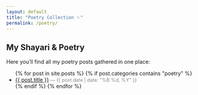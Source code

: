 ```yaml
---
layout: default
title: "Poetry Collection ✨"
permalink: /poetry/
---
```


<h2>My Shayari & Poetry</h2>

<p>Here you’ll find all my poetry posts gathered in one place:</p>

<ul>
  {% for post in site.posts %}
    {% if post.categories contains "poetry" %}
      <li>
        <a href="{{ post.url | relative_url }}">{{ post.title }}</a>
        <span style="font-size:0.9em; color:#888;"> — {{ post.date | date: "%B %d, %Y" }}</span>
      </li>
    {% endif %}
  {% endfor %}
</ul>

